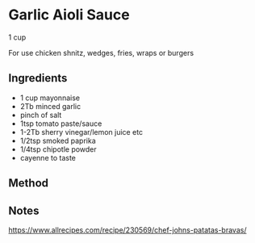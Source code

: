 # Garlic Aioli Sauce

1 cup

For use chicken shnitz, wedges, fries, wraps or burgers

## Ingredients

* 1 cup mayonnaise
* 2Tb minced garlic
* pinch of salt
* 1tsp tomato paste/sauce
* 1-2Tb sherry vinegar/lemon juice etc
* 1/2tsp smoked paprika
* 1/4tsp chipotle powder
* cayenne to taste

## Method


## Notes

https://www.allrecipes.com/recipe/230569/chef-johns-patatas-bravas/
